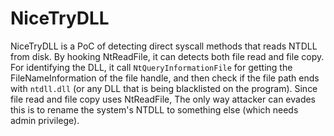 # NiceTryDLL
NiceTryDLL is a PoC of detecting direct syscall methods that reads NTDLL from disk. By hooking NtReadFile, it can detects both file read and file copy. For identifying the DLL, it call `NtQueryInformationFile` for getting the FileNameInformation of the file handle, and then check if the file path ends with `ntdll.dll` (or any DLL that is being blacklisted on the program). Since file read and file copy uses NtReadFile, The only way attacker can evades this is to rename the system's NTDLL to something else (which needs admin privilege).
